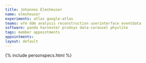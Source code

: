 ```yaml
---
title: Johannes Elmsheuser
name: elmsheuser
experiments: atlas google-atlas
teams: wfm ddm analysis reconstruction userinterface eventdata
software: panda harvester prodsys data-carousel physlite
tags: member appointments
appointments:
layout: default
---
```


{% include personspecs.html %}
